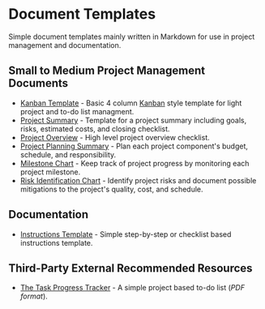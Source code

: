 # Document Templates
Simple document templates mainly written in Markdown for use in project management and documentation.

## Small to Medium Project Management Documents
* [Kanban Template](https://github.com/lotcom/docTemplates/blob/master/kanbanTemplate.md) - Basic 4 column [Kanban](https://kanbanblog.com/explained/) style template for light project and to-do list managment.
* [Project Summary](https://github.com/lotcom/docTemplates/blob/master/Project_Summary.md) - Template for a project summary including goals, risks, estimated costs, and closing checklist.
* [Project Overview](https://github.com/lotcom/docTemplates/blob/master/Project_Overview.md) - High level project overview checklist.
* [Project Planning Summary](https://github.com/lotcom/docTemplates/blob/master/Project_Planning_Summary.md) - Plan each project component's budget, schedule, and responsibility.
* [Milestone Chart](https://github.com/lotcom/docTemplates/blob/master/Milestone_Chart.md) - Keep track of project progress by monitoring each project milestone.
* [Risk Identification Chart](https://github.com/lotcom/docTemplates/blob/master/Risk_Identification_Chart.md) - Identify project risks and document possible mitigations to the project's quality, cost, and schedule. 

## Documentation
* [Instructions Template](https://github.com/lotcom/docTemplates/blob/master/instructDocTemp.md) - Simple step-by-step or checklist based instructions template.

## Third-Party External Recommended Resources
* [The Task Progress Tracker](https://davidseah.com/node/the-task-progress-tracker/) - A simple project based to-do list (*PDF format*).

